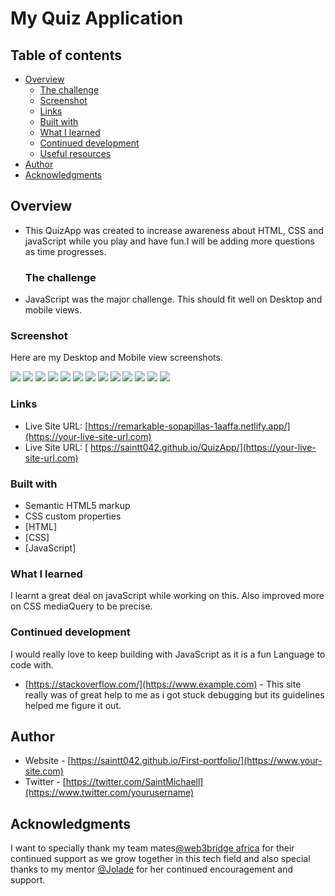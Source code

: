 # My Quiz Application

## Table of contents

- [Overview](#overview)
  - [The challenge](#the-challenge)
  - [Screenshot](#screenshot)
  - [Links](#links)
  - [Built with](#built-with)
  - [What I learned](#what-i-learned)
  - [Continued development](#continued-development)
  - [Useful resources](#useful-resources)
- [Author](#author)
- [Acknowledgments](#acknowledgments)

## Overview

- This QuizApp was created to increase awareness about HTML, CSS and javaScript while you play and have fun.I will be adding more questions as time progresses.

	### The challenge


- JavaScript was the major challenge. This should fit well on Desktop and mobile views.

### Screenshot

Here are my Desktop and Mobile view screenshots.

![](./images/Foo.png)
![](./images/Desktop1%20(1).png)
![](./images/Desktop1%20(2).png)
![](./images/Desktop1%20(3).png)
![](./images/Desktop1%20(4).png)
![](./images/Desktop1%20(5).png)
![](./images/Desktop1%20(6).png)
![](./images/Desktop1%20(7).png)
![](./images/mobile%20(1).png)
![](./images/mobile%20(2).png)
![](./images/mobile%20(3).png)
![](./images/mobile%20(4).png)
![](./images/mobile%20(5).png)



### Links

- Live Site URL: [https://remarkable-sopapillas-1aaffa.netlify.app/](https://your-live-site-url.com)
- Live Site URL: [ https://saintt042.github.io/QuizApp/](https://your-live-site-url.com)


### Built with

- Semantic HTML5 markup
- CSS custom properties
- [HTML]
- [CSS]
- [JavaScript]

### What I learned

I learnt a great deal on javaScript while working on this. Also improved more on CSS mediaQuery to be precise.


### Continued development
I would really love to keep building with JavaScript as it is a fun Language to code with.

- [https://stackoverflow.com/](https://www.example.com) - This site really was of great help to me as i got stuck debugging but its guidelines helped me figure it out.

## Author

- Website - [https://saintt042.github.io/First-portfolio/](https://www.your-site.com)
- Twitter - [https://twitter.com/SaintMichaell](https://www.twitter.com/yourusername)

## Acknowledgments
I want to specially thank my team mates<a href = "https://twitter.com/Web3Bridge" target ="_blank">@web3bridge africa</a> for their continued support as we grow together in this tech field and also special thanks to my mentor <a href = "https://twitter.com/jolah99" target ="_blank">@Jolade</a> for her continued encouragement and support. 
